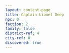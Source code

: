 ```yaml
---
layout: content-page
title: Captain Lionel Deep
npc: 0
faction: 2
family: false
district-ref: 4
city-ref: 0
discovered: true
---
```

